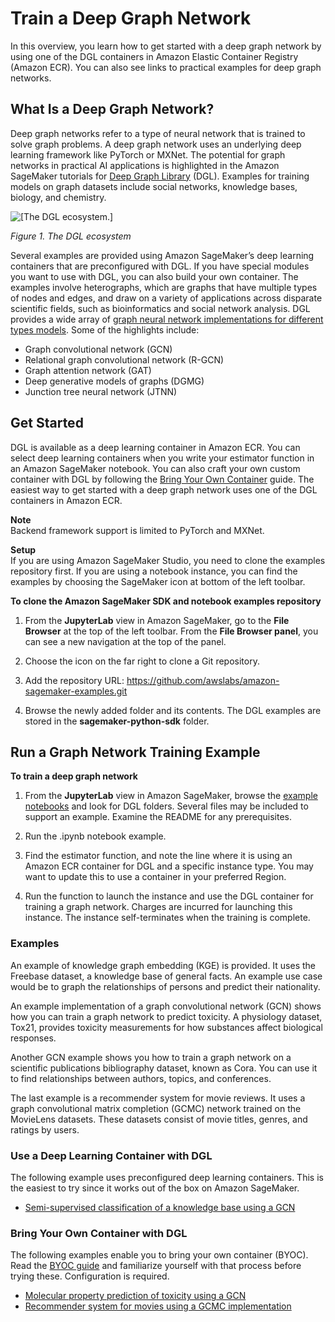 # Train a Deep Graph Network<a name="deep-graph-library"></a>

In this overview, you learn how to get started with a deep graph network by using one of the DGL containers in Amazon Elastic Container Registry \(Amazon ECR\)\. You can also see links to practical examples for deep graph networks\. 

## What Is a Deep Graph Network?<a name="deep-graph-library-what-is"></a>

Deep graph networks refer to a type of neural network that is trained to solve graph problems\. A deep graph network uses an underlying deep learning framework like PyTorch or MXNet\. The potential for graph networks in practical AI applications is highlighted in the Amazon SageMaker tutorials for [Deep Graph Library](https://www.dgl.ai/) \(DGL\)\. Examples for training models on graph datasets include social networks, knowledge bases, biology, and chemistry\. 

 ![\[The DGL ecosystem.\]](http://docs.aws.amazon.com/sagemaker/latest/dg/images/dgl_white_background_bold.png) 

 *Figure 1\. The DGL ecosystem* 

Several examples are provided using Amazon SageMaker’s deep learning containers that are preconfigured with DGL\. If you have special modules you want to use with DGL, you can also build your own container\. The examples involve heterographs, which are graphs that have multiple types of nodes and edges, and draw on a variety of applications across disparate scientific fields, such as bioinformatics and social network analysis\. DGL provides a wide array of [graph neural network implementations for different types models](https://docs.dgl.ai/tutorials/models/index.html)\. Some of the highlights include: 
+ Graph convolutional network \(GCN\)
+ Relational graph convolutional network \(R\-GCN\)
+ Graph attention network \(GAT\)
+ Deep generative models of graphs \(DGMG\)
+ Junction tree neural network \(JTNN\)

## Get Started<a name="deep-graph-library-get-started"></a>

DGL is available as a deep learning container in Amazon ECR\. You can select deep learning containers when you write your estimator function in an Amazon SageMaker notebook\. You can also craft your own custom container with DGL by following the [Bring Your Own Container](https://docs.aws.amazon.com/sagemaker/latest/dg/your-algorithms.html) guide\. The easiest way to get started with a deep graph network uses one of the DGL containers in Amazon ECR\.  

**Note**  
 Backend framework support is limited to PyTorch and MXNet\. 

**Setup**  
If you are using Amazon SageMaker Studio, you need to clone the examples repository first\. If you are using a notebook instance, you can find the examples by choosing the SageMaker icon at bottom of the left toolbar\. 

**To clone the Amazon SageMaker SDK and notebook examples repository**

1. From the **JupyterLab** view in Amazon SageMaker, go to the **File Browser** at the top of the left toolbar\. From the **File Browser panel**, you can see a new navigation at the top of the panel\. 

1. Choose the icon on the far right to clone a Git repository\. 

1. Add the repository URL: [https://github\.com/awslabs/amazon\-sagemaker\-examples\.git](https://github.com/awslabs/amazon-sagemaker-examples.git) 

1. Browse the newly added folder and its contents\. The DGL examples are stored in the **sagemaker\-python\-sdk** folder\. 

## Run a Graph Network Training Example<a name="deep-graph-library-run-a-graph-network-training-example"></a>

**To train a deep graph network**

1. From the **JupyterLab** view in Amazon SageMaker, browse the [example notebooks](https://github.com/awslabs/amazon-sagemaker-examples/tree/master/sagemaker-python-sdk) and look for DGL folders\. Several files may be included to support an example\. Examine the README for any prerequisites\. 

1. Run the \.ipynb notebook example\.  

1. Find the estimator function, and note the line where it is using an Amazon ECR container for DGL and a specific instance type\. You may want to update this to use a container in your preferred Region\. 

1. Run the function to launch the instance and use the DGL container for training a graph network\. Charges are incurred for launching this instance\. The instance self\-terminates when the training is complete\. 

### Examples<a name="deep-graph-library-examples"></a>

An example of knowledge graph embedding \(KGE\) is provided\. It uses the Freebase dataset, a knowledge base of general facts\. An example use case would be to graph the relationships of persons and predict their nationality\.  

An example implementation of a graph convolutional network \(GCN\) shows how you can train a graph network to predict toxicity\. A physiology dataset, Tox21, provides toxicity measurements for how substances affect biological responses\.  

Another GCN example shows you how to train a graph network on a scientific publications bibliography dataset, known as Cora\. You can use it to find relationships between authors, topics, and conferences\. 

The last example is a recommender system for movie reviews\. It uses a graph convolutional matrix completion \(GCMC\) network trained on the MovieLens datasets\. These datasets consist of movie titles, genres, and ratings by users\. 

### Use a Deep Learning Container with DGL<a name="deep-graph-library-deep-learning-container"></a>

The following example uses preconfigured deep learning containers\. This is the easiest to try since it works out of the box on Amazon SageMaker\. 
+ [Semi\-supervised classification of a knowledge base using a GCN](https://github.com/awslabs/amazon-sagemaker-examples/tree/master/sagemaker-python-sdk/dgl_gcn) 

### Bring Your Own Container with DGL<a name="deep-graph-library-bring-your-own-container"></a>

The following examples enable you to bring your own container \(BYOC\)\. Read the [BYOC guide](https://docs.aws.amazon.com/sagemaker/latest/dg/your-algorithms.html) and familiarize yourself with that process before trying these\. Configuration is required\. 
+ [Molecular property prediction of toxicity using a GCN](https://github.com/awslabs/amazon-sagemaker-examples/tree/master/sagemaker-python-sdk/dgl_gcn_tox21) 
+ [Recommender system for movies using a GCMC implementation](https://github.com/awslabs/amazon-sagemaker-examples/tree/master/sagemaker-python-sdk/dgl_gcmc) 